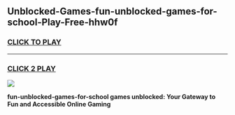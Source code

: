 
## Unblocked-Games-fun-unblocked-games-for-school-Play-Free-hhw0f
<h3>
<a href="https://premium76.site?title=fun-unblocked-games-for-school&ref=19M">CLICK TO PLAY</a></h3>
<hr>

<h3>
<a href="https://premium76.site?title=fun-unblocked-games-for-school&ref=19M">CLICK 2 PLAY</a>
  
</h3>

<a href="https://premium76.site?title=fun-unblocked-games-for-school&ref=19M"><img src="https://clearcache.store/games.png"></a>


**fun-unblocked-games-for-school games unblocked: Your Gateway to Fun and Accessible Online Gaming**
